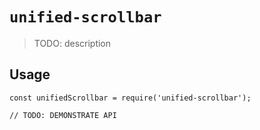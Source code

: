 # `unified-scrollbar`

> TODO: description

## Usage

```
const unifiedScrollbar = require('unified-scrollbar');

// TODO: DEMONSTRATE API
```
